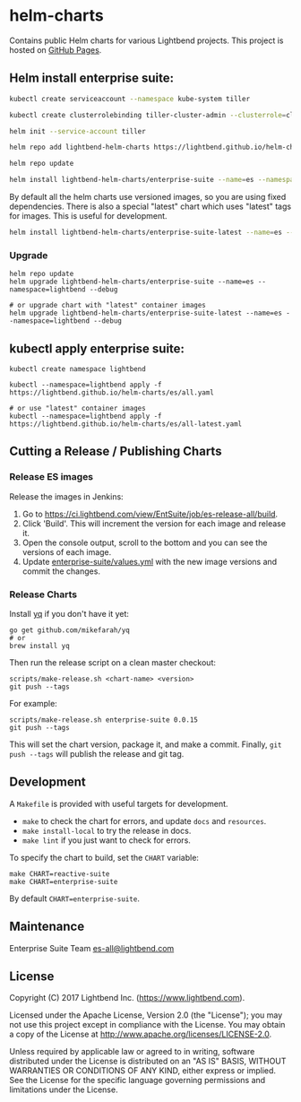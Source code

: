 # helm-charts

Contains public Helm charts for various Lightbend projects. This project is hosted on [GitHub Pages](https://lightbend.github.io/helm-charts/index.yaml).

## Helm install enterprise suite:

```bash
kubectl create serviceaccount --namespace kube-system tiller

kubectl create clusterrolebinding tiller-cluster-admin --clusterrole=cluster-admin --serviceaccount=kube-system:tiller

helm init --service-account tiller

helm repo add lightbend-helm-charts https://lightbend.github.io/helm-charts

helm repo update

helm install lightbend-helm-charts/enterprise-suite --name=es --namespace=lightbend --debug
```

By default all the helm charts use versioned images, so you are using fixed dependencies.
There is also a special "latest" chart which uses "latest" tags for images. This is
useful for development.

```bash
helm install lightbend-helm-charts/enterprise-suite-latest --name=es --namespace=lightbend --debug
```

### Upgrade

```
helm repo update
helm upgrade lightbend-helm-charts/enterprise-suite --name=es --namespace=lightbend --debug

# or upgrade chart with "latest" container images
helm upgrade lightbend-helm-charts/enterprise-suite-latest --name=es --namespace=lightbend --debug
```

## kubectl apply enterprise suite:

```
kubectl create namespace lightbend

kubectl --namespace=lightbend apply -f https://lightbend.github.io/helm-charts/es/all.yaml

# or use "latest" container images
kubectl --namespace=lightbend apply -f https://lightbend.github.io/helm-charts/es/all-latest.yaml
```

## Cutting a Release / Publishing Charts

### Release ES images

Release the images in Jenkins:
1. Go to <https://ci.lightbend.com/view/EntSuite/job/es-release-all/build>.
2. Click 'Build'. This will increment the version for each image and release it.
3. Open the console output, scroll to the bottom and you can see the versions of each image.
4. Update [enterprise-suite/values.yml](enterprise-suite/values.yml) with the new image versions and commit the changes.

### Release Charts

Install [yq](https://github.com/mikefarah/yq) if you don't have it yet:

    go get github.com/mikefarah/yq
    # or
    brew install yq                  

Then run the release script on a clean master checkout:

    scripts/make-release.sh <chart-name> <version>
    git push --tags
    
For example:

    scripts/make-release.sh enterprise-suite 0.0.15
    git push --tags

This will set the chart version, package it, and make a
commit. Finally, `git push --tags` will publish the release and git tag.

## Development

A `Makefile` is provided with useful targets for development.

* `make` to check the chart for errors, and update `docs` and `resources`.
* `make install-local` to try the release in docs.
* `make lint` if you just want to check for errors.

To specify the chart to build, set the `CHART` variable:

    make CHART=reactive-suite
    make CHART=enterprise-suite
    
By default `CHART=enterprise-suite`.

## Maintenance

Enterprise Suite Team <es-all@lightbend.com>

## License

Copyright (C) 2017 Lightbend Inc. (https://www.lightbend.com).

Licensed under the Apache License, Version 2.0 (the "License"); you may not use this project except in compliance with the License. You may obtain a copy of the License at http://www.apache.org/licenses/LICENSE-2.0.

Unless required by applicable law or agreed to in writing, software distributed under the License is distributed on an "AS IS" BASIS, WITHOUT WARRANTIES OR CONDITIONS OF ANY KIND, either express or implied. See the License for the specific language governing permissions and limitations under the License.
